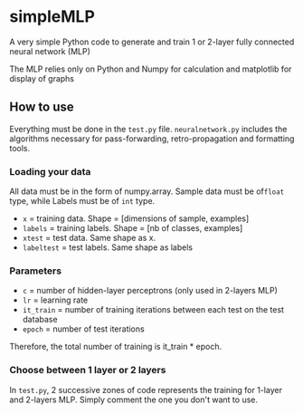 # simpleMLP
A very simple Python code to generate and train 1 or 2-layer fully connected neural network (MLP)

The MLP relies only on Python and Numpy for calculation and matplotlib for display of graphs

## How to use
Everything must be done in the `test.py` file.
`neuralnetwork.py` includes the algorithms necessary for pass-forwarding, retro-propagation and formatting tools.

### Loading your data
All data must be in the form of numpy.array. Sample data must be of`float` type, while Labels must be of `int` type.
* `x` = training data. Shape = [dimensions of sample, examples]
* `labels` = training labels. Shape = [nb of classes, examples]
* `xtest` = test data. Same shape as x.
* `labeltest` = test labels. Same shape as labels

### Parameters
* `c` = number of hidden-layer perceptrons (only used in 2-layers MLP)
* `lr` = learning rate
* `it_train` = number of training iterations between each test on the test database
* `epoch` = number of test iterations

Therefore, the total number of training is it_train * epoch.

### Choose between 1 layer or 2 layers
In `test.py`, 2 successive zones of code represents the training for 1-layer and 2-layers MLP. Simply comment the one you don't want to use.
